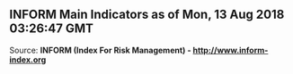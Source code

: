 ## INFORM Main Indicators as of Mon, 13 Aug 2018 03:26:47 GMT

Source: **INFORM (Index For Risk Management) - http://www.inform-index.org**